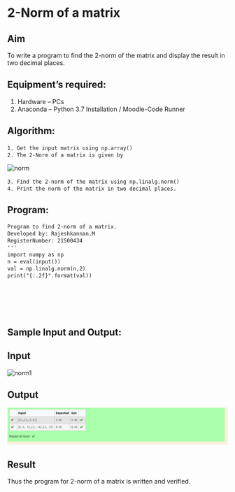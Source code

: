 # 2-Norm of a matrix
## Aim
To write a program to find the 2-norm of the matrix and display the result in two decimal places.
## Equipment’s required:
1.	Hardware – PCs
2.	Anaconda – Python 3.7 Installation / Moodle-Code Runner
## Algorithm:
	1. Get the input matrix using np.array()
	2. The 2-Norm of a matrix is given by 
![norm](./normeqn1.jpg)
    
    3. Find the 2-norm of the matrix using np.linalg.norm()
	4. Print the norm of the matrix in two decimal places.
## Program:
```'''
Program to find 2-norm of a matrix.
Developed by: Rajeshkannan.M
RegisterNumber: 21500434
'''
import numpy as np
n = eval(input())
val = np.linalg.norm(n,2)
print("{:.2f}".format(val))






```
## Sample Input and Output:
## Input
![norm1](./input.jpg)
## Output
![output](PVD.JPG)

## Result
Thus the program for 2-norm of a matrix is written and verified.
